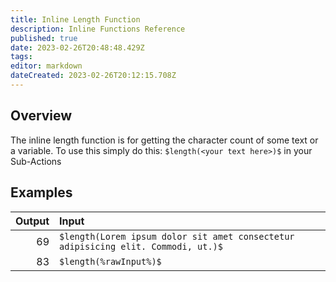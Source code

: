 ```yaml
---
title: Inline Length Function
description: Inline Functions Reference
published: true
date: 2023-02-26T20:48:48.429Z
tags: 
editor: markdown
dateCreated: 2023-02-26T20:12:15.708Z
---
```


## Overview
The inline length function is for getting the character count of some text or a variable. To use this simply do this: `$length(<your text here>)$` in your Sub-Actions

## Examples
Output | Input
----:|:------------
69 | `$length(Lorem ipsum dolor sit amet consectetur adipisicing elit. Commodi, ut.)$`
83 | `$length(%rawInput%)$`